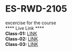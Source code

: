 # ES-RWD-2105
excercise for the course
<br>
**** Live Link ****
<br>
<b>Class-01:</b> 
<a href="https://eyasir329.github.io/es-rwd-2105/class-01/">LINK</a>
<br>
<b>Class-02:</b> 
<a href="https://eyasir329.github.io/es-rwd-2105/class-02/">LINK</a>
<br>
<b>Class-03:</b> 
<a href="https://eyasir329.github.io/es-rwd-2105/class-03/">LINK</a>
<br>


